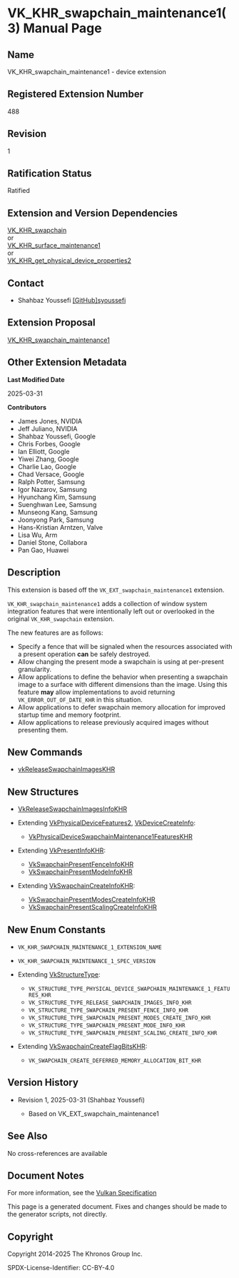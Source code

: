 # VK\_KHR\_swapchain\_maintenance1(3) Manual Page

## Name

VK\_KHR\_swapchain\_maintenance1 - device extension



## [](#_registered_extension_number)Registered Extension Number

488

## [](#_revision)Revision

1

## [](#_ratification_status)Ratification Status

Ratified

## [](#_extension_and_version_dependencies)Extension and Version Dependencies

[VK\_KHR\_swapchain](https://registry.khronos.org/vulkan/specs/latest/man/html/VK_KHR_swapchain.html)  
or  
[VK\_KHR\_surface\_maintenance1](https://registry.khronos.org/vulkan/specs/latest/man/html/VK_KHR_surface_maintenance1.html)  
or  
[VK\_KHR\_get\_physical\_device\_properties2](https://registry.khronos.org/vulkan/specs/latest/man/html/VK_KHR_get_physical_device_properties2.html)

## [](#_contact)Contact

- Shahbaz Youssefi [\[GitHub\]syoussefi](https://github.com/KhronosGroup/Vulkan-Docs/issues/new?body=%5BVK_KHR_swapchain_maintenance1%5D%20%40syoussefi%0A%2AHere%20describe%20the%20issue%20or%20question%20you%20have%20about%20the%20VK_KHR_swapchain_maintenance1%20extension%2A)

## [](#_extension_proposal)Extension Proposal

[VK\_KHR\_swapchain\_maintenance1](https://github.com/KhronosGroup/Vulkan-Docs/tree/main/proposals/VK_KHR_swapchain_maintenance1.adoc)

## [](#_other_extension_metadata)Other Extension Metadata

**Last Modified Date**

2025-03-31

**Contributors**

- James Jones, NVIDIA
- Jeff Juliano, NVIDIA
- Shahbaz Youssefi, Google
- Chris Forbes, Google
- Ian Elliott, Google
- Yiwei Zhang, Google
- Charlie Lao, Google
- Chad Versace, Google
- Ralph Potter, Samsung
- Igor Nazarov, Samsung
- Hyunchang Kim, Samsung
- Suenghwan Lee, Samsung
- Munseong Kang, Samsung
- Joonyong Park, Samsung
- Hans-Kristian Arntzen, Valve
- Lisa Wu, Arm
- Daniel Stone, Collabora
- Pan Gao, Huawei

## [](#_description)Description

This extension is based off the `VK_EXT_swapchain_maintenance1` extension.

`VK_KHR_swapchain_maintenance1` adds a collection of window system integration features that were intentionally left out or overlooked in the original `VK_KHR_swapchain` extension.

The new features are as follows:

- Specify a fence that will be signaled when the resources associated with a present operation **can** be safely destroyed.
- Allow changing the present mode a swapchain is using at per-present granularity.
- Allow applications to define the behavior when presenting a swapchain image to a surface with different dimensions than the image. Using this feature **may** allow implementations to avoid returning `VK_ERROR_OUT_OF_DATE_KHR` in this situation.
- Allow applications to defer swapchain memory allocation for improved startup time and memory footprint.
- Allow applications to release previously acquired images without presenting them.

## [](#_new_commands)New Commands

- [vkReleaseSwapchainImagesKHR](https://registry.khronos.org/vulkan/specs/latest/man/html/vkReleaseSwapchainImagesKHR.html)

## [](#_new_structures)New Structures

- [VkReleaseSwapchainImagesInfoKHR](https://registry.khronos.org/vulkan/specs/latest/man/html/VkReleaseSwapchainImagesInfoKHR.html)
- Extending [VkPhysicalDeviceFeatures2](https://registry.khronos.org/vulkan/specs/latest/man/html/VkPhysicalDeviceFeatures2.html), [VkDeviceCreateInfo](https://registry.khronos.org/vulkan/specs/latest/man/html/VkDeviceCreateInfo.html):
  
  - [VkPhysicalDeviceSwapchainMaintenance1FeaturesKHR](https://registry.khronos.org/vulkan/specs/latest/man/html/VkPhysicalDeviceSwapchainMaintenance1FeaturesKHR.html)
- Extending [VkPresentInfoKHR](https://registry.khronos.org/vulkan/specs/latest/man/html/VkPresentInfoKHR.html):
  
  - [VkSwapchainPresentFenceInfoKHR](https://registry.khronos.org/vulkan/specs/latest/man/html/VkSwapchainPresentFenceInfoKHR.html)
  - [VkSwapchainPresentModeInfoKHR](https://registry.khronos.org/vulkan/specs/latest/man/html/VkSwapchainPresentModeInfoKHR.html)
- Extending [VkSwapchainCreateInfoKHR](https://registry.khronos.org/vulkan/specs/latest/man/html/VkSwapchainCreateInfoKHR.html):
  
  - [VkSwapchainPresentModesCreateInfoKHR](https://registry.khronos.org/vulkan/specs/latest/man/html/VkSwapchainPresentModesCreateInfoKHR.html)
  - [VkSwapchainPresentScalingCreateInfoKHR](https://registry.khronos.org/vulkan/specs/latest/man/html/VkSwapchainPresentScalingCreateInfoKHR.html)

## [](#_new_enum_constants)New Enum Constants

- `VK_KHR_SWAPCHAIN_MAINTENANCE_1_EXTENSION_NAME`
- `VK_KHR_SWAPCHAIN_MAINTENANCE_1_SPEC_VERSION`
- Extending [VkStructureType](https://registry.khronos.org/vulkan/specs/latest/man/html/VkStructureType.html):
  
  - `VK_STRUCTURE_TYPE_PHYSICAL_DEVICE_SWAPCHAIN_MAINTENANCE_1_FEATURES_KHR`
  - `VK_STRUCTURE_TYPE_RELEASE_SWAPCHAIN_IMAGES_INFO_KHR`
  - `VK_STRUCTURE_TYPE_SWAPCHAIN_PRESENT_FENCE_INFO_KHR`
  - `VK_STRUCTURE_TYPE_SWAPCHAIN_PRESENT_MODES_CREATE_INFO_KHR`
  - `VK_STRUCTURE_TYPE_SWAPCHAIN_PRESENT_MODE_INFO_KHR`
  - `VK_STRUCTURE_TYPE_SWAPCHAIN_PRESENT_SCALING_CREATE_INFO_KHR`
- Extending [VkSwapchainCreateFlagBitsKHR](https://registry.khronos.org/vulkan/specs/latest/man/html/VkSwapchainCreateFlagBitsKHR.html):
  
  - `VK_SWAPCHAIN_CREATE_DEFERRED_MEMORY_ALLOCATION_BIT_KHR`

## [](#_version_history)Version History

- Revision 1, 2025-03-31 (Shahbaz Youssefi)
  
  - Based on VK\_EXT\_swapchain\_maintenance1

## [](#_see_also)See Also

No cross-references are available

## [](#_document_notes)Document Notes

For more information, see the [Vulkan Specification](https://registry.khronos.org/vulkan/specs/latest/html/vkspec.html#VK_KHR_swapchain_maintenance1)

This page is a generated document. Fixes and changes should be made to the generator scripts, not directly.

## [](#_copyright)Copyright

Copyright 2014-2025 The Khronos Group Inc.

SPDX-License-Identifier: CC-BY-4.0